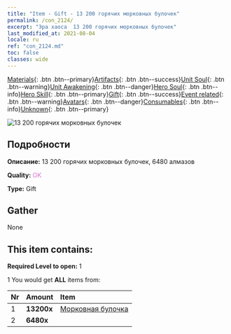 ```yaml
---
title: "Item - Gift - 13 200 горячих морковных булочек"
permalink: /con_2124/
excerpt: "Эра хаоса  13 200 горячих морковных булочек"
last_modified_at: 2021-08-04
locale: ru
ref: "con_2124.md"
toc: false
classes: wide
---
```

 [Materials](/ItemsRU/){: .btn .btn--primary}[Artifacts](/ItemsRU/Artifacts/){: .btn .btn--success}[Unit Soul](/ItemsRU/UnitSoul/){: .btn .btn--warning}[Unit Awakening](/ItemsRU/UnitAwakening/){: .btn .btn--danger}[Hero Soul](/ItemsRU/HeroSoul/){: .btn .btn--info}[Hero Skill](/ItemsRU/HeroSkill/){: .btn .btn--primary}[Gift](/ItemsRU/Gift/){: .btn .btn--success}[Event related](/ItemsRU/Events/){: .btn .btn--warning}[Avatars](/ItemsRU/Avatars/){: .btn .btn--danger}[Consumables](/ItemsRU/Consumables/){: .btn .btn--info}[Unknown](/ItemsRU/Unknown/){: .btn .btn--primary}

 ![13 200 горячих морковных булочек](/images/t/i_907591.png)

## Подробности
 **Описание:** 13 200 горячих морковных булочек, 6480 алмазов

 **Quality:** <span style="color: #DA70D6">OK</span>

 **Type:** Gift

## Gather

  None

## This item contains:

 **Required Level to open:** 1

 1 You would get **ALL** items  from:

  | Nr | Amount |     Item    |
  |:---|:-------|:------------|
  | 1 |  **13200x** | [Морковная булочка](/ItemsRU/con_2119/) |  | 
  | 2 |  **6480x** | <i class="fas fa-gem"/> |  | 
